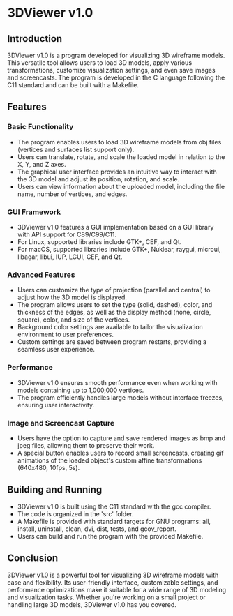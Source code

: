 # 3DViewer v1.0

## Introduction

3DViewer v1.0 is a program developed for visualizing 3D wireframe models. This versatile tool allows users to load 3D models, apply various transformations, customize visualization settings, and even save images and screencasts. The program is developed in the C language following the C11 standard and can be built with a Makefile.

## Features

### Basic Functionality

- The program enables users to load 3D wireframe models from obj files (vertices and surfaces list support only).
- Users can translate, rotate, and scale the loaded model in relation to the X, Y, and Z axes.
- The graphical user interface provides an intuitive way to interact with the 3D model and adjust its position, rotation, and scale.
- Users can view information about the uploaded model, including the file name, number of vertices, and edges.

### GUI Framework

- 3DViewer v1.0 features a GUI implementation based on a GUI library with API support for C89/C99/C11.
- For Linux, supported libraries include GTK+, CEF, and Qt.
- For macOS, supported libraries include GTK+, Nuklear, raygui, microui, libagar, libui, IUP, LCUI, CEF, and Qt.

### Advanced Features

- Users can customize the type of projection (parallel and central) to adjust how the 3D model is displayed.
- The program allows users to set the type (solid, dashed), color, and thickness of the edges, as well as the display method (none, circle, square), color, and size of the vertices.
- Background color settings are available to tailor the visualization environment to user preferences.
- Custom settings are saved between program restarts, providing a seamless user experience.

### Performance

- 3DViewer v1.0 ensures smooth performance even when working with models containing up to 1,000,000 vertices.
- The program efficiently handles large models without interface freezes, ensuring user interactivity.

### Image and Screencast Capture

- Users have the option to capture and save rendered images as bmp and jpeg files, allowing them to preserve their work.
- A special button enables users to record small screencasts, creating gif animations of the loaded object's custom affine transformations (640x480, 10fps, 5s).

## Building and Running

- 3DViewer v1.0 is built using the C11 standard with the gcc compiler.
- The code is organized in the 'src' folder.
- A Makefile is provided with standard targets for GNU programs: all, install, uninstall, clean, dvi, dist, tests, and gcov_report.
- Users can build and run the program with the provided Makefile.

## Conclusion

3DViewer v1.0 is a powerful tool for visualizing 3D wireframe models with ease and flexibility. Its user-friendly interface, customizable settings, and performance optimizations make it suitable for a wide range of 3D modeling and visualization tasks. Whether you're working on a small project or handling large 3D models, 3DViewer v1.0 has you covered.